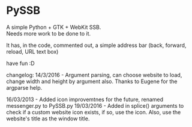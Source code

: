 # PySSB
A simple Python + GTK + WebKit SSB.  
Needs more work to be done to it.

It has, in the code, commented out, a simple
address bar (back, forward, reload, URL text box)

have fun :D

changelog:
14/3/2016 - Argument parsing, can choose website to load, change width and height by argument also.
            Thanks to Eugene for the argparse help.

16/03/2013 - Added icon improvemtnes for the future, renamed messenger.py to PySSB.py
19/03/2016 - Added in splice() arguments to check if a custom website icon exists, if so, use the icon.  Also, use the website's title as the window title.